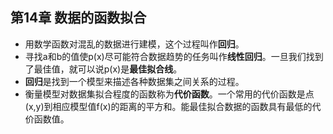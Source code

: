 ## 第14章 数据的函数拟合
- 用数学函数对混乱的数据进行建模，这个过程叫作**回归**。
- 寻找a和b的值使p(x)尽可能符合数据趋势的任务叫作**线性回归**。一旦我们找到了最佳值，就可以说p(x)是**最佳拟合线**。
- **回归**是找到一个模型来描述各种数据集之间关系的过程。
- 衡量模型对数据集拟合程度的函数称为**代价函数**。一个常用的代价函数是点(x,y)到相应模型值f(x)的距离的平方和。能最佳拟合数据的函数具有最低的代价函数值。